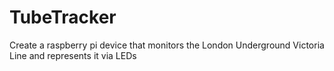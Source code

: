 # TubeTracker
Create a raspberry pi device that monitors the London Underground Victoria Line and represents it via LEDs
